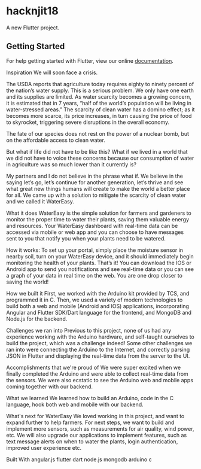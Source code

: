 # hacknjit18

A new Flutter project.

## Getting Started

For help getting started with Flutter, view our online
[documentation](https://flutter.io/).

Inspiration
We will soon face a crisis.

The USDA reports that agriculture today requires eighty to ninety percent of the nation’s water supply. This is a serious problem. We only have one earth and its supplies are limited. As water scarcity becomes a growing concern, it is estimated that in 7 years, “half of the world’s population will be living in water-stressed areas.” The scarcity of clean water has a domino effect; as it becomes more scarce, its price increases, in turn causing the price of food to skyrocket, triggering severe disruptions in the overall economy.

The fate of our species does not rest on the power of a nuclear bomb, but on the affordable access to clean water.

But what if life did not have to be like this? What if we lived in a world that we did not have to voice these concerns because our consumption of water in agriculture was so much lower than it currently is?

My partners and I do not believe in the phrase what if. We believe in the saying let’s go, let’s continue for another generation, let’s thrive and see what great new things humans will create to make the world a better place for all. We came up with a solution to mitigate the scarcity of clean water and we called it WaterEasy.

What it does
WaterEasy is the simple solution for farmers and gardeners to monitor the proper time to water their plants, saving them valuable energy and resources. Your WaterEasy dashboard with real-time data can be accessed via mobile or web app and you can choose to have messages sent to you that notify you when your plants need to be watered.

How it works: To set up your portal, simply place the moisture sensor in nearby soil, turn on your WaterEasy device, and it should immediately begin monitoring the health of your plants. That’s it! You can download the IOS or Android app to send you notifications and see real-time data or you can see a graph of your data in real time on the web. You are one drop closer to saving the world!

How we built it
First, we worked with the Arduino kit provided by TCS, and programmed it in C. Then, we used a variety of modern technologies to build both a web and mobile (Android and IOS) applications, incorporating Angular and Flutter SDK/Dart language for the frontend, and MongoDB and Node.js for the backend.

Challenges we ran into
Previous to this project, none of us had any experience working with the Arduino hardware, and self-taught ourselves to build the project, which was a challenge indeed! Some other challenges we ran into were connecting the Arduino to the Internet, and correctly parsing JSON in Flutter and displaying the real-time data from the server to the UI.

Accomplishments that we're proud of
We were super excited when we finally completed the Arduino and were able to collect real-time data from the sensors. We were also ecstatic to see the Arduino web and mobile apps coming together with our backend.

What we learned
We learned how to build an Arduino, code in the C language, hook both web and mobile with our backend.

What's next for WaterEasy
We loved working in this project, and want to expand further to help farmers. For next steps, we want to build and implement more sensors, such as measurements for air quality, wind power, etc. We will also upgrade our applications to implement features, such as text message alerts on when to water the plants, login authentication, improved user experience etc.

Built With
angular.js
flutter
dart
node.js
mongodb
arduino
c


